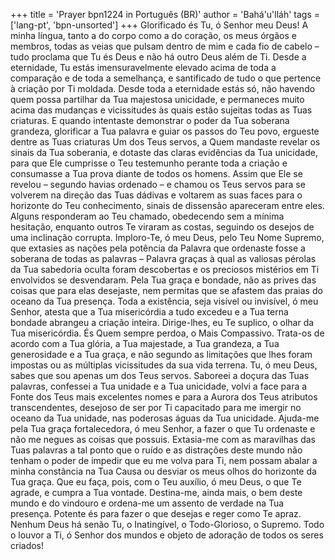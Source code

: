 +++
title = 'Prayer bpn1224 in Português (BR)'
author = 'Bahá'u'lláh'
tags = ['lang-pt', 'bpn-unsorted']
+++
Glorificado és Tu, ó Senhor meu Deus! A minha língua, tanto a do corpo como a do coração, os meus órgãos e membros, todas as veias que pulsam dentro de mim e cada fio de cabelo – tudo proclama que Tu és Deus e não há outro Deus além de Ti. Desde a eternidade, Tu estás imensuravelmente elevado acima de toda a comparação e de toda a semelhança, e santificado de tudo o que pertence à criação por Ti moldada. Desde toda a eternidade estás só, não havendo quem possa partilhar da Tua majestosa unicidade, e permaneces muito acima das mudanças e vicissitudes às quais estão sujeitas todas as Tuas criaturas.
E quando intentaste demonstrar o poder da Tua soberana grandeza, glorificar a Tua palavra e guiar os passos do Teu povo, ergueste dentre as Tuas criaturas Um dos Teus servos, a Quem mandaste revelar os sinais da Tua soberania, e dotaste das claras evidências da Tua unicidade, para que Ele cumprisse o Teu testemunho perante toda a criação e consumasse a Tua prova diante de todos os homens.
Assim que Ele se revelou – segundo havias ordenado – e chamou os Teus servos para se volverem na direção das Tuas dádivas e voltarem as suas faces para o horizonte do Teu conhecimento, sinais de dissensão apareceram entre eles. Alguns responderam ao Teu chamado, obedecendo sem a mínima hesitação, enquanto outros Te viraram as costas, seguindo os desejos de uma inclinação corrupta.
Imploro-Te, ó meu Deus, pelo Teu Nome Supremo, que extasies as nações pela potência da Palavra que ordenaste fosse a soberana de todas as palavras – Palavra graças à qual as valiosas pérolas da Tua sabedoria oculta foram descobertas e os preciosos mistérios em Ti envolvidos se desvendaram. Pela Tua graça e bondade, não as prives das coisas que para elas desejaste, nem permitas que se afastem das praias do oceano da Tua presença.
Toda a existência, seja visível ou invisível, ó meu Senhor, atesta que a Tua misericórdia a tudo excedeu e a Tua terna bondade abrangeu a criação inteira. Dirige-lhes, eu Te suplico, o olhar da Tua misericórdia. És Quem sempre perdoa, o Mais Compassivo. Trata-os de acordo com a Tua glória, a Tua majestade, a Tua grandeza, a Tua generosidade e a Tua graça, e não segundo as limitações que lhes foram impostas ou as múltiplas vicissitudes da sua vida terrena.
Tu, ó meu Deus, sabes que sou apenas um dos Teus servos. Saboreei a doçura das Tuas palavras, confessei a Tua unidade e a Tua unicidade, volvi a face para a Fonte dos Teus mais excelentes nomes e para a Aurora dos Teus atributos transcendentes, desejoso de ser por Ti capacitado para me imergir no oceano da Tua unidade, nas poderosas águas da Tua unicidade.
Ajuda-me pela Tua graça fortalecedora, ó meu Senhor, a fazer o que Tu ordenaste e não me negues as coisas que possuis. Extasia-me com as maravilhas das Tuas palavras a tal ponto que o ruído e as distrações deste mundo não tenham o poder de impedir que eu me volva para Ti, nem possam abalar a minha constância na Tua Causa ou desviar os meus olhos do horizonte da Tua graça. Que eu faça, pois, com o Teu auxílio, ó meu Deus, o que Te agrade, e cumpra a Tua vontade. Destina-me, ainda mais, o bem deste mundo e do vindouro e ordena-me um assento de verdade na Tua presença. Potente és para fazer o que desejas e reger como Te apraz. Nenhum Deus há senão Tu, o Inatingível, o Todo-Glorioso, o Supremo.
Todo o louvor a Ti, ó Senhor dos mundos e objeto de adoração de todos os seres criados!
